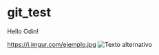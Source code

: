 # git_test
Hello Odin!

https://i.imgur.com/ejemplo.jpg
![Texto alternativo](https://letsenhance.io/static/73136da51c245e80edc6ccfe44888a99/1015f/MainBefore.jpg)
